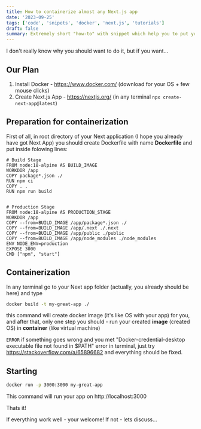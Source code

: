 ```yaml
---
title: How to containerize almost any Next.js app
date: '2023-09-25'
tags: ['code', 'snipets', 'docker', 'next.js', 'tutorials']
draft: false
summary: Extremely short "how-to" with snippet which help you to put your Next app into Docker container.
---
```


I don't really know why you should want to do it, but if you want...

## Our Plan

1. Install Docker - https://www.docker.com/ (download for your OS + few mouse clicks)
2. Create Next.js App - https://nextjs.org/ (in any terminal `npx create-next-app@latest`)

## Preparation for containerization

First of all, in root directory of your Next application (I hope you already have got Next App) you should create Dockerfile with name **Dockerfile** and put inside folowing lines:

```dockerfile:Dockerfile
# Build Stage
FROM node:18-alpine AS BUILD_IMAGE
WORKDIR /app
COPY package*.json ./
RUN npm ci
COPY . .
RUN npm run build


# Production Stage
FROM node:18-alpine AS PRODUCTION_STAGE
WORKDIR /app
COPY --from=BUILD_IMAGE /app/package*.json ./
COPY --from=BUILD_IMAGE /app/.next ./.next
COPY --from=BUILD_IMAGE /app/public ./public
COPY --from=BUILD_IMAGE /app/node_modules ./node_modules
ENV NODE_ENV=production
EXPOSE 3000
CMD ["npm", "start"]
```

## Containerization

In any terminal go to your Next app folder (actually, you already should be here) and type

```bash
docker build -t my-great-app ./
```

this command will create docker image (it's like OS with your app) for you, and after that, only one step you should - run your created **image** (created OS) in **container** (like virtual machine)

`ERROR` if something goes wrong and you met "Docker-credential-desktop executable file not found in $PATH" error in terminal, just try https://stackoverflow.com/a/65896682 and everything should be fixed.

## Starting

```bash
docker run -p 3000:3000 my-great-app

```

This command will run your app on http://localhost:3000

Thats it!

If everything work well - your welcome! If not - lets discuss...

